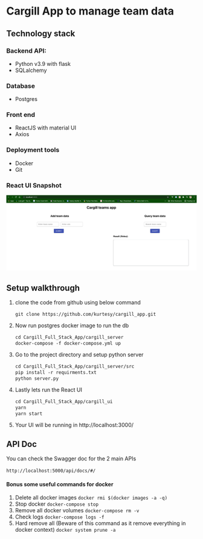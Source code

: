 # Cargill App to manage team data

## Technology stack
### Backend API:
- Python v3.9 with flask
- SQLalchemy

### Database
- Postgres

### Front end
- ReactJS with material UI
- Axios

### Deployment tools
- Docker
- Git

### React UI Snapshot
![Alt text](./static/images/cargill_ui_img.png?raw=true "Title")

## Setup walkthrough
1. clone the code from github using below command
    ```
   git clone https://github.com/kurtesy/cargill_app.git
   ```
2. Now run postgres docker image to run the db
    ```
   cd Cargill_Full_Stack_App/cargill_server
   docker-compose -f docker-compose.yml up
   ```
3. Go to the project directory and setup python server
    ```
   cd Cargill_Full_Stack_App/cargill_server/src
   pip install -r requirments.txt
   python server.py
   ```
4. Lastly lets run the React UI
    ```
   cd Cargill_Full_Stack_App/cargill_ui
   yarn
   yarn start
   ```
5. Your UI will be running in http://localhost:3000/

## API Doc

You can check the Swagger doc for the 2 main APIs

`http://localhost:5000/api/docs/#/`

#### Bonus some useful commands for docker
1. Delete all docker images
``docker rmi $(docker images -a -q)``
2. Stop docker
``docker-compose stop ``
3. Remove all docker volumes
``docker-compose rm -v ``
4. Check logs
``docker-compose logs -f ``
5. Hard remove all (Beware of this command as it remove everything in docker context)
``docker system prune -a``
